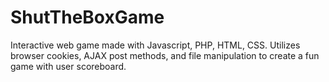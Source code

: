 # ShutTheBoxGame
Interactive web game made with Javascript, PHP, HTML, CSS. Utilizes browser cookies, AJAX post methods, and file manipulation to create a fun game with user scoreboard.
